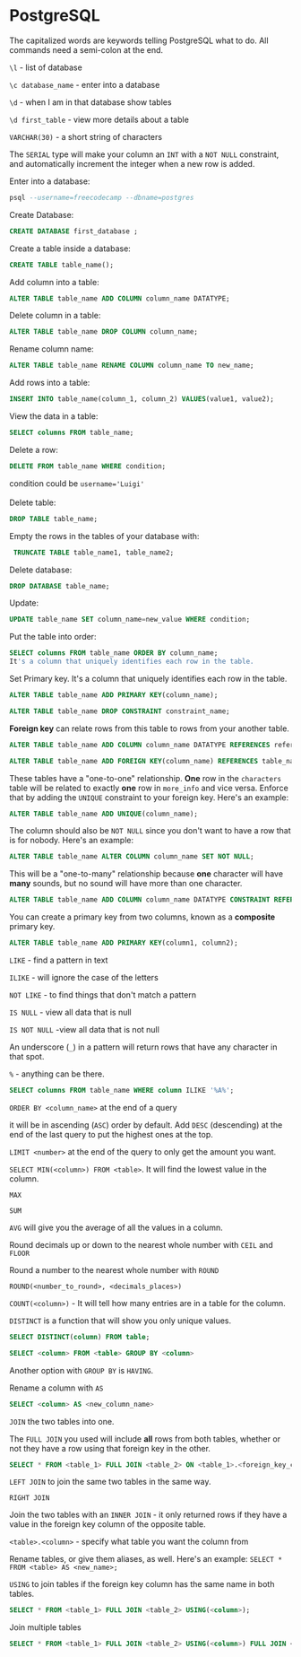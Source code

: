 # PostgreSQL

The capitalized words are keywords telling PostgreSQL what to do. All commands need a semi-colon at the end.

`\l` - list of database

`\c database_name` - enter into a database

`\d` - when I am in that database show tables

`\d first_table` - view more details about a table

`VARCHAR(30)` - a short string of characters

The `SERIAL` type will make your column an `INT` with a `NOT NULL` constraint, and automatically increment the integer when a new row is added.&#x20;

Enter into a database:

```sql
psql --username=freecodecamp --dbname=postgres
```

Create Database:

```sql
CREATE DATABASE first_database ;
```

Create a table inside a database:

```sql
CREATE TABLE table_name();
```

Add column into a table:

```sql
ALTER TABLE table_name ADD COLUMN column_name DATATYPE;
```

Delete column in a table:

```sql
ALTER TABLE table_name DROP COLUMN column_name;
```

Rename column name:

```sql
ALTER TABLE table_name RENAME COLUMN column_name TO new_name;
```

Add rows into a table:

```sql
INSERT INTO table_name(column_1, column_2) VALUES(value1, value2);
```

View the data in a table:

```sql
SELECT columns FROM table_name;
```

Delete a row:

```sql
DELETE FROM table_name WHERE condition;
```

condition could be `username='Luigi'`\
\
Delete table:

```sql
DROP TABLE table_name;
```

Empty the rows in the tables of your database with:

```sql
 TRUNCATE TABLE table_name1, table_name2;
```

Delete database:

```sql
DROP DATABASE table_name;
```

Update:

```sql
UPDATE table_name SET column_name=new_value WHERE condition;
```

Put the table into order:

```sql
SELECT columns FROM table_name ORDER BY column_name;
It's a column that uniquely identifies each row in the table.
```

Set Primary key. It's a column that uniquely identifies each row in the table.

```sql
ALTER TABLE table_name ADD PRIMARY KEY(column_name);
```

```sql
ALTER TABLE table_name DROP CONSTRAINT constraint_name;
```

**Foreign key** can relate rows from this table to rows from your another table.&#x20;

```sql
ALTER TABLE table_name ADD COLUMN column_name DATATYPE REFERENCES referenced_table_name(referenced_column_name);
```

```sql
ALTER TABLE table_name ADD FOREIGN KEY(column_name) REFERENCES table_name(column_name);
```

These tables have a "one-to-one" relationship. **One** row in the `characters` table will be related to exactly **one** row in `more_info` and vice versa. Enforce that by adding the `UNIQUE` constraint to your foreign key. Here's an example:

```sql
ALTER TABLE table_name ADD UNIQUE(column_name);
```

The column should also be `NOT NULL` since you don't want to have a row that is for nobody. Here's an example:

```sql
ALTER TABLE table_name ALTER COLUMN column_name SET NOT NULL;
```

This will be a "one-to-many" relationship because **one** character will have **many** sounds, but no sound will have more than one character.&#x20;

```sql
ALTER TABLE table_name ADD COLUMN column_name DATATYPE CONSTRAINT REFERENCES referenced_table_name(referenced_column_name);
```

You can create a primary key from two columns, known as a **composite** primary key.&#x20;

```sql
ALTER TABLE table_name ADD PRIMARY KEY(column1, column2);
```

`LIKE` - find a pattern in text&#x20;

`ILIKE` - will ignore the case of the letters

`NOT LIKE` - to find things that don't match a pattern

`IS NULL` - view all data that is null

`IS NOT NULL` -view all data that is not null

An underscore (`_`) in a pattern will return rows that have any character in that spot.

`%` - anything can be there.

```sql
SELECT columns FROM table_name WHERE column ILIKE '%A%';
```

`ORDER BY <column_name>` at the end of a query

it will be in ascending (`ASC`) order by default. Add `DESC` (descending) at the end of the last query to put the highest ones at the top.

`LIMIT <number>` at the end of the query to only get the amount you want.

`SELECT MIN(<column>) FROM <table>`. It will find the lowest value in the column.&#x20;

`MAX`

`SUM`

`AVG` will give you the average of all the values in a column.&#x20;

Round decimals up or down to the nearest whole number with `CEIL` and `FLOOR`

Round a number to the nearest whole number with `ROUND`

`ROUND(<number_to_round>, <decimals_places>)`

`COUNT(<column>)` - It will tell how many entries are in a table for the column.

`DISTINCT` is a function that will show you only unique values.

```sql
SELECT DISTINCT(column) FROM table;
```

```sql
SELECT <column> FROM <table> GROUP BY <column>
```

Another option with `GROUP BY` is `HAVING`.

Rename a column with `AS`

```sql
SELECT <column> AS <new_column_name>
```

`JOIN` the two tables into one.&#x20;

The `FULL JOIN` you used will include **all** rows from both tables, whether or not they have a row using that foreign key in the other.

```sql
SELECT * FROM <table_1> FULL JOIN <table_2> ON <table_1>.<foreign_key_column> = <table_2>.<foreign_key_column>;
```

`LEFT JOIN` to join the same two tables in the same way.

`RIGHT JOIN`

Join the two tables with an `INNER JOIN` - it only returned rows if they have a value in the foreign key column of the opposite table.&#x20;

`<table>.<column>` - specify what table you want the column from

Rename tables, or give them aliases, as well. Here's an example: `SELECT * FROM <table> AS <new_name>;`

`USING` to join tables if the foreign key column has the same name in both tables.

```sql
SELECT * FROM <table_1> FULL JOIN <table_2> USING(<column>);
```

Join multiple tables

```sql
SELECT * FROM <table_1> FULL JOIN <table_2> USING(<column>) FULL JOIN <table_3> USING(<column>)
```











